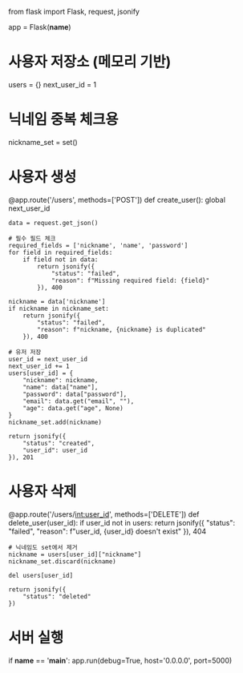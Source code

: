 
from flask import Flask, request, jsonify

app = Flask(__name__)

# 사용자 저장소 (메모리 기반)
users = {}
next_user_id = 1

# 닉네임 중복 체크용
nickname_set = set()

# 사용자 생성
@app.route('/users', methods=['POST'])
def create_user():
    global next_user_id

    data = request.get_json()

    # 필수 필드 체크
    required_fields = ['nickname', 'name', 'password']
    for field in required_fields:
        if field not in data:
            return jsonify({
                "status": "failed",
                "reason": f"Missing required field: {field}"
            }), 400

    nickname = data['nickname']
    if nickname in nickname_set:
        return jsonify({
            "status": "failed",
            "reason": f"nickname, {nickname} is duplicated"
        }), 400

    # 유저 저장
    user_id = next_user_id
    next_user_id += 1
    users[user_id] = {
        "nickname": nickname,
        "name": data["name"],
        "password": data["password"],
        "email": data.get("email", ""),
        "age": data.get("age", None)
    }
    nickname_set.add(nickname)

    return jsonify({
        "status": "created",
        "user_id": user_id
    }), 201

# 사용자 삭제
@app.route('/users/<int:user_id>', methods=['DELETE'])
def delete_user(user_id):
    if user_id not in users:
        return jsonify({
            "status": "failed",
            "reason": f"user_id, {user_id} doesn't exist"
        }), 404

    # 닉네임도 set에서 제거
    nickname = users[user_id]["nickname"]
    nickname_set.discard(nickname)

    del users[user_id]

    return jsonify({
        "status": "deleted"
    })

# 서버 실행
if __name__ == '__main__':
    app.run(debug=True, host='0.0.0.0', port=5000)
